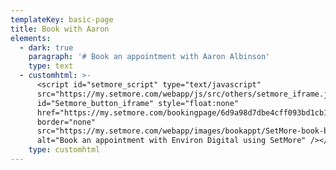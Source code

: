```yaml
---
templateKey: basic-page
title: Book with Aaron
elements:
  - dark: true
    paragraph: '# Book an appointment with Aaron Albinson'
    type: text
  - customhtml: >-
      <script id="setmore_script" type="text/javascript"
      src="https://my.setmore.com/webapp/js/src/others/setmore_iframe.js"></script><a
      id="Setmore_button_iframe" style="float:none"
      href="https://my.setmore.com/bookingpage/6d9a98d7dbe4cff093bd1cb116ebd341e7235042"><img
      border="none"
      src="https://my.setmore.com/webapp/images/bookappt/SetMore-book-button.png"
      alt="Book an appointment with Environ Digital using SetMore" /></a>
    type: customhtml
---
```


